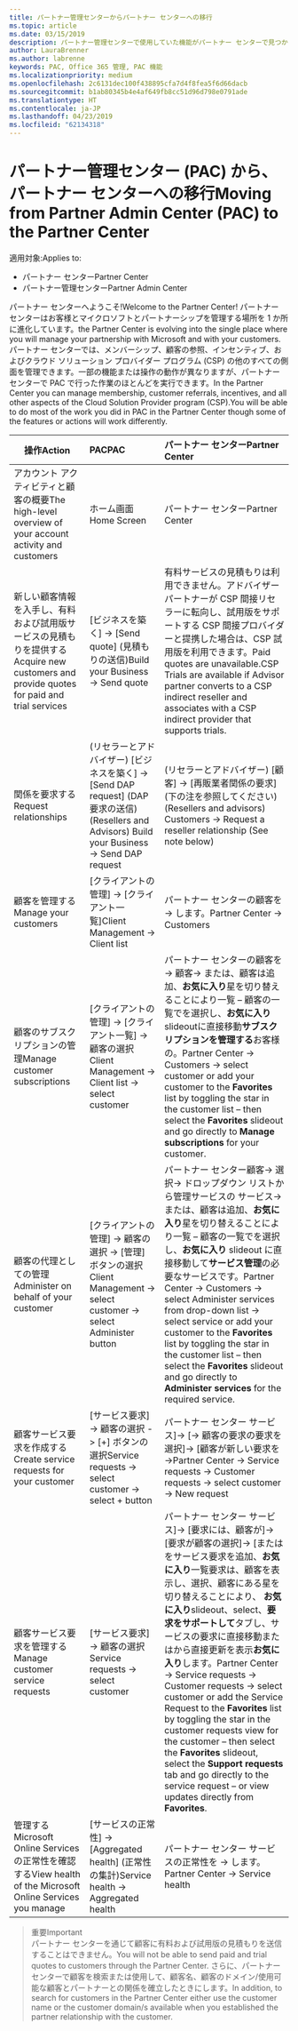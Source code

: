 ```yaml
---
title: パートナー管理センターからパートナー センターへの移行
ms.topic: article
ms.date: 03/15/2019
description: パートナー管理センターで使用していた機能がパートナー センターで見つかります
author: LauraBrenner
ms.author: labrenne
keywords: PAC, Office 365 管理, PAC 機能
ms.localizationpriority: medium
ms.openlocfilehash: 2c6131dec100f438895cfa7d4f8fea5f6d66dacb
ms.sourcegitcommit: b1ab80345b4e4af649fb8cc51d96d798e0791ade
ms.translationtype: HT
ms.contentlocale: ja-JP
ms.lasthandoff: 04/23/2019
ms.locfileid: "62134318"
---
```

# <a name="moving-from-partner-admin-center-pac-to-the-partner-center"></a><span data-ttu-id="fd807-104">パートナー管理センター (PAC) から、パートナー センターへの移行</span><span class="sxs-lookup"><span data-stu-id="fd807-104">Moving from Partner Admin Center (PAC) to the Partner Center</span></span>

<span data-ttu-id="fd807-105">適用対象:</span><span class="sxs-lookup"><span data-stu-id="fd807-105">Applies to:</span></span>
- <span data-ttu-id="fd807-106">パートナー センター</span><span class="sxs-lookup"><span data-stu-id="fd807-106">Partner Center</span></span>
- <span data-ttu-id="fd807-107">パートナー管理センター</span><span class="sxs-lookup"><span data-stu-id="fd807-107">Partner Admin Center</span></span>

<span data-ttu-id="fd807-108">パートナー センターへようこそ!</span><span class="sxs-lookup"><span data-stu-id="fd807-108">Welcome to the Partner Center!</span></span> <span data-ttu-id="fd807-109">パートナー センターはお客様とマイクロソフトとパートナーシップを管理する場所を 1 か所に進化しています。</span><span class="sxs-lookup"><span data-stu-id="fd807-109">the Partner Center is evolving into the single place where you will manage your partnership with Microsoft and with your customers.</span></span> <span data-ttu-id="fd807-110">パートナー センターでは、メンバーシップ、顧客の参照、インセンティブ、およびクラウド ソリューション プロバイダー プログラム (CSP) の他のすべての側面を管理できます。一部の機能または操作の動作が異なりますが、パートナー センターで PAC で行った作業のほとんどを実行できます。</span><span class="sxs-lookup"><span data-stu-id="fd807-110">In the Partner Center you can manage membership, customer referrals, incentives, and all other aspects of the Cloud Solution Provider program (CSP).You will be able to do most of the work you did in PAC in the Partner Center though some of the features or actions will work differently.</span></span> 


|<span data-ttu-id="fd807-111">**操作**</span><span class="sxs-lookup"><span data-stu-id="fd807-111">**Action**</span></span>   |<span data-ttu-id="fd807-112">**PAC**</span><span class="sxs-lookup"><span data-stu-id="fd807-112">**PAC**</span></span>   |<span data-ttu-id="fd807-113">**パートナー センター**</span><span class="sxs-lookup"><span data-stu-id="fd807-113">**Partner Center**</span></span>   |
|--------------|:--------------|:---------------|
|<span data-ttu-id="fd807-114">アカウント アクティビティと顧客の概要</span><span class="sxs-lookup"><span data-stu-id="fd807-114">The high-level overview of your account activity and customers</span></span>|<span data-ttu-id="fd807-115">ホーム画面</span><span class="sxs-lookup"><span data-stu-id="fd807-115">Home Screen</span></span>|<span data-ttu-id="fd807-116">パートナー センター</span><span class="sxs-lookup"><span data-stu-id="fd807-116">Partner Center</span></span>|
|<span data-ttu-id="fd807-117">新しい顧客情報を入手し、有料および試用版サービスの見積もりを提供する</span><span class="sxs-lookup"><span data-stu-id="fd807-117">Acquire new customers and provide quotes for paid and trial services</span></span>|<span data-ttu-id="fd807-118">[ビジネスを築く] -> [Send quote] (見積もりの送信)</span><span class="sxs-lookup"><span data-stu-id="fd807-118">Build your Business -> Send quote</span></span>|<span data-ttu-id="fd807-119">有料サービスの見積もりは利用できません。アドバイザー パートナーが CSP 間接リセラーに転向し、試用版をサポートする CSP 間接プロバイダーと提携した場合は、CSP 試用版を利用できます。</span><span class="sxs-lookup"><span data-stu-id="fd807-119">Paid quotes are unavailable.CSP Trials are available if Advisor partner converts to a CSP indirect reseller and associates with a CSP indirect provider that supports trials.</span></span> |
|<span data-ttu-id="fd807-120">関係を要求する</span><span class="sxs-lookup"><span data-stu-id="fd807-120">Request relationships</span></span>|<span data-ttu-id="fd807-121">(リセラーとアドバイザー) [ビジネスを築く] -> [Send DAP request] (DAP 要求の送信)</span><span class="sxs-lookup"><span data-stu-id="fd807-121">(Resellers and Advisors) Build your Business -> Send DAP request</span></span>|<span data-ttu-id="fd807-122">(リセラーとアドバイザー) [顧客] -> [再販業者関係の要求] (下の注を参照してください)</span><span class="sxs-lookup"><span data-stu-id="fd807-122">(Resellers and advisors) Customers -> Request a reseller relationship (See note below)</span></span>|
|<span data-ttu-id="fd807-123">顧客を管理する</span><span class="sxs-lookup"><span data-stu-id="fd807-123">Manage your customers</span></span>|<span data-ttu-id="fd807-124">[クライアントの管理] -> [クライアント一覧]</span><span class="sxs-lookup"><span data-stu-id="fd807-124">Client Management -> Client list</span></span>|<span data-ttu-id="fd807-125">パートナー センターの顧客を -> します。</span><span class="sxs-lookup"><span data-stu-id="fd807-125">Partner Center -> Customers</span></span>|
|<span data-ttu-id="fd807-126">顧客のサブスクリプションの管理</span><span class="sxs-lookup"><span data-stu-id="fd807-126">Manage customer subscriptions</span></span>|<span data-ttu-id="fd807-127">[クライアントの管理] -> [クライアント一覧] -> 顧客の選択</span><span class="sxs-lookup"><span data-stu-id="fd807-127">Client Management -> Client list -> select customer</span></span>|<span data-ttu-id="fd807-128">パートナー センターの顧客を -> 顧客-> または、顧客は追加、**お気に入り**星を切り替えることにより一覧 – 顧客の一覧でを選択し、**お気に入り**slideoutに直接移動**サブスクリプションを管理する**お客様の。</span><span class="sxs-lookup"><span data-stu-id="fd807-128">Partner Center -> Customers -> select customer or add your customer to the **Favorites** list by toggling the star in the customer list – then select the **Favorites** slideout and go directly to **Manage subscriptions** for your customer.</span></span>|
|<span data-ttu-id="fd807-129">顧客の代理としての管理</span><span class="sxs-lookup"><span data-stu-id="fd807-129">Administer on behalf of your customer</span></span>|<span data-ttu-id="fd807-130">[クライアントの管理] -> 顧客の選択 -> [管理] ボタンの選択</span><span class="sxs-lookup"><span data-stu-id="fd807-130">Client Management -> select customer -> select Administer button</span></span>|<span data-ttu-id="fd807-131">パートナー センター顧客-> 選択-> ドロップダウン リストから管理サービスの サービス-> または、顧客は追加、**お気に入り**星を切り替えることにより一覧 – 顧客の一覧でを選択し、**お気に入り** slideout に直接移動して**サービス管理**の必要なサービスです。</span><span class="sxs-lookup"><span data-stu-id="fd807-131">Partner Center -> Customers -> select Administer services from drop-down list -> select service or add your customer to the **Favorites** list by toggling the star in the customer list – then select the **Favorites** slideout and go directly to **Administer services** for the required service.</span></span>|
|<span data-ttu-id="fd807-132">顧客サービス要求を作成する</span><span class="sxs-lookup"><span data-stu-id="fd807-132">Create service requests for your customer</span></span>|<span data-ttu-id="fd807-133">[サービス要求] -> 顧客の選択 -> [+] ボタンの選択</span><span class="sxs-lookup"><span data-stu-id="fd807-133">Service requests -> select customer -> select + button</span></span> | <span data-ttu-id="fd807-134">パートナー センター サービス]-> [-> 顧客の要求の要求を選択]-> [顧客が新しい要求を -></span><span class="sxs-lookup"><span data-stu-id="fd807-134">Partner Center -> Service requests -> Customer requests -> select customer -> New request</span></span>|
|<span data-ttu-id="fd807-135">顧客サービス要求を管理する</span><span class="sxs-lookup"><span data-stu-id="fd807-135">Manage customer service requests</span></span>| <span data-ttu-id="fd807-136">[サービス要求] -> 顧客の選択</span><span class="sxs-lookup"><span data-stu-id="fd807-136">Service requests -> select customer</span></span>|<span data-ttu-id="fd807-137">パートナー センター サービス]-> [要求には、顧客が]-> [要求が顧客の選択]-> [またはをサービス要求を追加、**お気に入り**一覧要求は、顧客を表示し、選択、顧客にある星を切り替えることにより、 **お気に入り**slideout、select、**要求をサポートして**タブし、サービスの要求に直接移動またはから直接更新を表示**お気に入り**します。</span><span class="sxs-lookup"><span data-stu-id="fd807-137">Partner Center -> Service requests -> Customer requests -> select customer or add the Service Request to the **Favorites** list by toggling the star in the customer requests view for the customer – then select the **Favorites** slideout, select the **Support requests** tab and go directly to the service request – or view updates directly from **Favorites**.</span></span>|
|<span data-ttu-id="fd807-138">管理する Microsoft Online Services の正常性を確認する</span><span class="sxs-lookup"><span data-stu-id="fd807-138">View health of the Microsoft Online Services you manage</span></span>|<span data-ttu-id="fd807-139">[サービスの正常性] -> [Aggregated health] (正常性の集計)</span><span class="sxs-lookup"><span data-stu-id="fd807-139">Service health -> Aggregated health</span></span>|<span data-ttu-id="fd807-140">パートナー センター サービスの正常性を -> します。</span><span class="sxs-lookup"><span data-stu-id="fd807-140">Partner Center -> Service health</span></span>|

><span data-ttu-id="fd807-141">重要</span><span class="sxs-lookup"><span data-stu-id="fd807-141">Important</span></span><br>
<span data-ttu-id="fd807-142">パートナー センターを通じて顧客に有料および試用版の見積もりを送信することはできません。</span><span class="sxs-lookup"><span data-stu-id="fd807-142">You will not be able to send paid and trial quotes to customers through the Partner Center.</span></span> <span data-ttu-id="fd807-143">さらに、パートナー センターで顧客を検索または使用して、顧客名、顧客のドメイン/使用可能な顧客とパートナーとの関係を確立したときにします。</span><span class="sxs-lookup"><span data-stu-id="fd807-143">In addition, to search for customers in the Partner Center either use the customer name or the customer domain/s available when you established the partner relationship with the customer.</span></span>